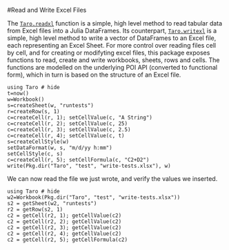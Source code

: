 #Read and Write Excel Files

The [`Taro.readxl`](@ref) function is a simple, high level method to read tabular data from Excel files into
a Julia DataFrames. 
Its counterpart, [`Taro.writexl`](@ref) is a simple, high level method to write a vector of DataFrames to an Excel file, each representing an Excel Sheet.
For more control over reading files cell by cell, and for creating or modifyting  excel files,  this package exposes functions to read, create and write workbooks, sheets, rows and cells.
The functions are modelled on the underlying POI API (converted to functional form), which in turn is based on the structure of an Excel file.

```@example
using Taro # hide
t=now()
w=Workbook()
s=createSheet(w, "runtests")
r=createRow(s, 1)
c=createCell(r, 1); setCellValue(c, "A String")
c=createCell(r, 2); setCellValue(c, 25)
c=createCell(r, 3); setCellValue(c, 2.5)
c=createCell(r, 4); setCellValue(c, t)
s=createCellStyle(w)
setDataFormat(w, s, "m/d/yy h:mm")
setCellStyle(c, s)
c=createCell(r, 5); setCellFormula(c, "C2+D2")
write(Pkg.dir("Taro", "test", "write-tests.xlsx"), w)
```

We can now read the file we just wrote, and verify the values we inserted.
```@repl
using Taro # hide
w2=Workbook(Pkg.dir("Taro", "test", "write-tests.xlsx"))
s2 = getSheet(w2, "runtests")
r2 = getRow(s2, 1)
c2 = getCell(r2, 1); getCellValue(c2)
c2 = getCell(r2, 2); getCellValue(c2)
c2 = getCell(r2, 3); getCellValue(c2)
c2 = getCell(r2, 4); getCellValue(c2)
c2 = getCell(r2, 5); getCellFormula(c2)
```
